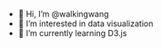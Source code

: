 - 👋 Hi, I’m @walkingwang
- 👀 I’m interested in data visualization
- 🌱 I’m currently learning D3.js

<!---
walkingwang/walkingwang is a ✨ special ✨ repository because its `README.md` (this file) appears on your GitHub profile.
You can click the Preview link to take a look at your changes.
--->
